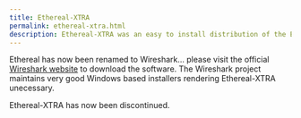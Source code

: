 ```yaml
---
title: Ethereal-XTRA
permalink: ethereal-xtra.html
description: Ethereal-XTRA was an easy to install distribution of the Ethereal project. It has now been discontinued.
---
```


Ethereal has now been renamed to Wireshark... please visit the official [Wireshark website](http://www.wireshark.org/) to download the software. The Wireshark project maintains very good Windows based installers rendering Ethereal-XTRA unecessary.

Ethereal-XTRA has now been discontinued.

